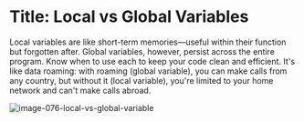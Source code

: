 # Title: Local vs Global Variables

Local variables are like short-term memories—useful within their function but forgotten after. Global variables, however, persist across the entire program. Know when to use each to keep your code clean and efficient. It's like data roaming: with roaming (global variable), you can make calls from any country, but without it (local variable), you're limited to your home network and can't make calls abroad.

![image-076-local-vs-global-variable](https://github.com/user-attachments/assets/e4c147a5-9635-4439-b109-347aa8a391e3)
